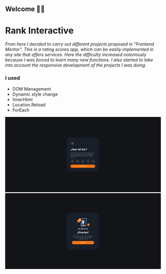 ## Welcome 👋👋

# Rank Interactive

*From here I decided to carry out different projects proposed in "Frontend Mentor". This is a rating scores app, which can be easily implemented in any site that offers services. Here the difficulty increased notoriously because I was forced to learn many new functions. I also started to take into account the responsive development of the projects I was doing.*  

### I used

*   DOM Management
*   Dynamic style change
*   InnerHtml
*   Location.Reload
*   ForEach

![Demo](./Demo.jpg)
![Demo](./Demo2.jpg)
